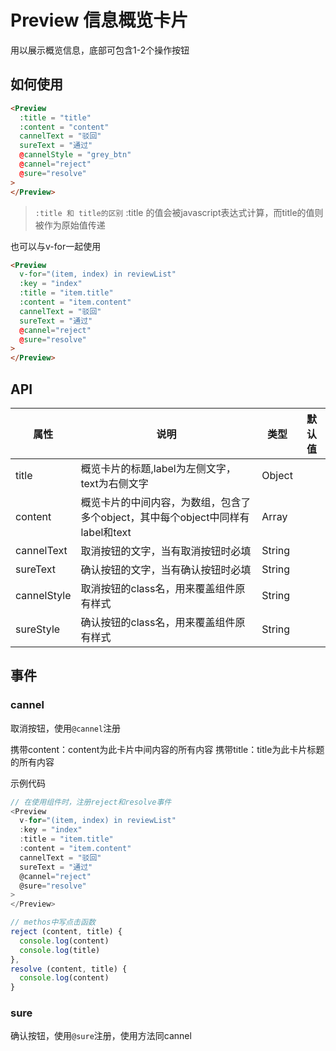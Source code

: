 # Preview 信息概览卡片
用以展示概览信息，底部可包含1-2个操作按钮

## 如何使用

```html
<Preview
  :title = "title"
  :content = "content"
  cannelText = "驳回"
  sureText = "通过"
  @cannelStyle = "grey_btn"
  @cannel="reject"
  @sure="resolve"
>
</Preview>
```
> `:title 和 title的区别` 
:title 的值会被javascript表达式计算，而title的值则被作为原始值传递

也可以与v-for一起使用

```html
<Preview
  v-for="(item, index) in reviewList"
  :key = "index"
  :title = "item.title"
  :content = "item.content"
  cannelText = "驳回"
  sureText = "通过"
  @cannel="reject"
  @sure="resolve"
>
</Preview>
```

## API

|属性|说明|类型|默认值|
|--|--|--|--|
|title|概览卡片的标题,label为左侧文字，text为右侧文字|Object||
|content|概览卡片的中间内容，为数组，包含了多个object，其中每个object中同样有label和text|Array||
|cannelText|取消按钮的文字，当有取消按钮时必填|String||
|sureText|确认按钮的文字，当有确认按钮时必填|String||
|cannelStyle|取消按钮的class名，用来覆盖组件原有样式|String||
|sureStyle|确认按钮的class名，用来覆盖组件原有样式|String|||

## 事件

### cannel
取消按钮，使用`@cannel`注册

携带content：content为此卡片中间内容的所有内容
携带title：title为此卡片标题的所有内容

示例代码

```js
// 在使用组件时，注册reject和resolve事件
<Preview
  v-for="(item, index) in reviewList"
  :key = "index"
  :title = "item.title"
  :content = "item.content"
  cannelText = "驳回"
  sureText = "通过"
  @cannel="reject"
  @sure="resolve"
>
</Preview>

// methos中写点击函数
reject (content, title) {
  console.log(content)
  console.log(title)
},
resolve (content, title) {
  console.log(content)
}
```

### sure
确认按钮，使用`@sure`注册，使用方法同cannel